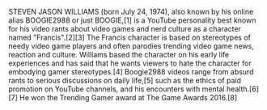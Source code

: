 STEVEN JASON WILLIAMS (born July 24, 1974), also known by his online alias BOOGIE2988 or just BOOGIE,[1] is a YouTube personality best known for his video rants about video games and nerd culture as a character named "Francis".[2][3] The Francis character is based on stereotypes of needy video game players and often parodies trending video game news, reaction and culture. Williams based the character on his early life experiences and has said that he wants viewers to hate the character for embodying gamer stereotypes.[4] Boogie2988 videos range from absurd rants to serious discussions on daily life,[5] such as the ethics of paid promotion on YouTube channels, and his encounters with mental health.[6][7] He won the Trending Gamer award at The Game Awards 2016.[8]
